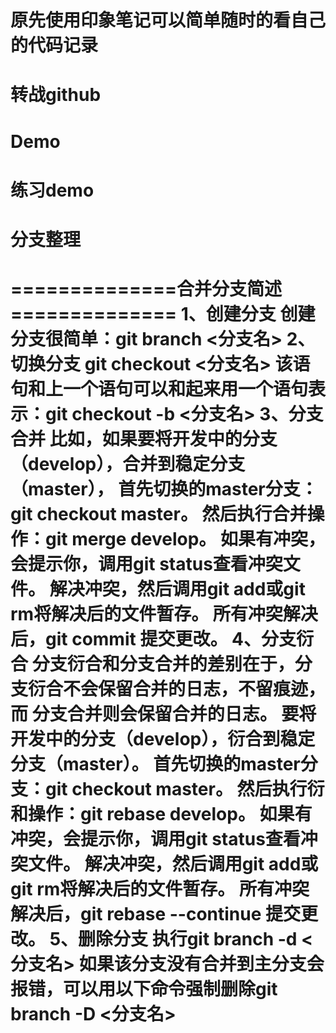 
# 原先使用印象笔记可以简单随时的看自己的代码记录
# 转战github 
# Demo
# 练习demo
# 分支整理
  ==============合并分支简述==============
  1、创建分支
  创建分支很简单：git branch <分支名>
  2、切换分支
  git checkout <分支名>
  该语句和上一个语句可以和起来用一个语句表示：git checkout -b <分支名>
  3、分支合并
  比如，如果要将开发中的分支（develop），合并到稳定分支（master），
  首先切换的master分支：git checkout master。
  然后执行合并操作：git merge develop。
  如果有冲突，会提示你，调用git status查看冲突文件。
  解决冲突，然后调用git add或git rm将解决后的文件暂存。
  所有冲突解决后，git commit 提交更改。
  4、分支衍合
  分支衍合和分支合并的差别在于，分支衍合不会保留合并的日志，不留痕迹，而 分支合并则会保留合并的日志。
  要将开发中的分支（develop），衍合到稳定分支（master）。
  首先切换的master分支：git checkout master。
  然后执行衍和操作：git rebase develop。
  如果有冲突，会提示你，调用git status查看冲突文件。
  解决冲突，然后调用git add或git rm将解决后的文件暂存。
  所有冲突解决后，git rebase --continue 提交更改。
  5、删除分支
  执行git branch -d <分支名>
  如果该分支没有合并到主分支会报错，可以用以下命令强制删除git branch -D <分支名>
  =============================================================================================================================



